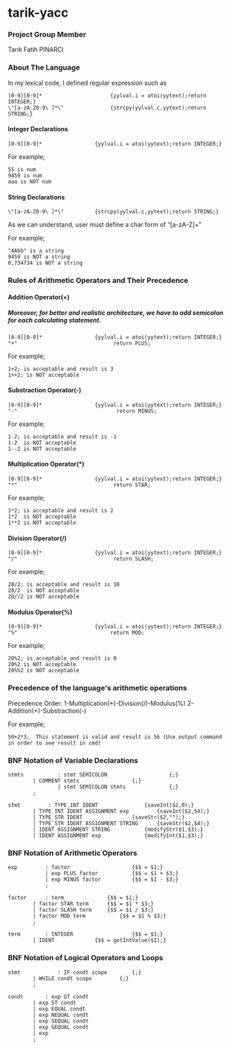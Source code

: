 # tarik-yacc

### Project Group Member
Tarık Fatih PINARCI

### About The Language

In my lexical code, I defined regular expression such as 

```
[0-9][0-9]*                	     {yylval.i = atoi(yytext);return INTEGER;}
\"[a-zA-Z0-9\ ]*\"               {strcpy(yylval.c,yytext);return STRING;}

```

#### Integer Declarations

```
[0-9][0-9]*                 {yylval.i = atoi(yytext);return INTEGER;}

```

For example;

```
55 is num
9459 is num
aaa is NOT num
```

#### String Declarations

```
\"[a-zA-Z0-9\ ]*\"          {strcpy(yylval.c,yytext);return STRING;}
```

As we can understand, user must define a char form of “[a-zA-Z]+”

For example;

```
"AAbb" is a string
9459 is NOT a string
0,734734 is NOT a string
```

### Rules of Arithmetic Operators and Their Precedence
#### Addition Operator(+)

##### Moreover, for better and realistic architecture, we have to add semicolon for each calculating statement.

```
[0-9][0-9]*                 {yylval.i = atoi(yytext);return INTEGER;}
"+"                               return PLUS;
```

For example;

```
1+2; is acceptable and result is 3
1++2; is NOT acceptable
```

#### Substraction Operator(-)
```
[0-9][0-9]*                 {yylval.i = atoi(yytext);return INTEGER;}
"-"                                return MINUS;
```
 

For example;

```
1-2; is acceptable and result is -1
1-2  is NOT acceptable
1--2 is NOT acceptable
```

#### Multiplication Operator(*)

```
[0-9][0-9]*                 {yylval.i = atoi(yytext);return INTEGER;}
"*"                               return STAR;
```

For example;

```
1*2; is acceptable and result is 2
1*2  is NOT acceptable
1**2 is NOT acceptable
```

#### Division Operator(/)

```
[0-9][0-9]*                 {yylval.i = atoi(yytext);return INTEGER;}
"/"                               return SLASH;
```

For example;

```
20/2; is acceptable and result is 10
20/2  is NOT acceptable
20//2 is NOT acceptable
```

#### Modulus Operator(%)

```
[0-9][0-9]*                 {yylval.i = atoi(yytext);return INTEGER;}
"%"                              return MOD;
```

For example;

```
20%2; is acceptable and result is 0
20%2 is NOT acceptable
20%%2 is NOT acceptable
```

### Precedence of the language's arithmetic operations

Precedence Order:
1-Multiplication(*)-Division(/)-Modulus(%)
2-Addition(+)-Substraction(-)

For example;

```
50+2*3;  This statement is valid and result is 56 (Use output command in order to see result in cmd)
```


### BNF Notation of Variable Declarations

```
stmts   		: stmt SEMICOLON            		{;}
		| COMMENT stmts					{;}
        		| stmt SEMICOLON stmts	     		{;}
		;

stmt   		 : TYPE_INT IDENT				{saveInt($2,0);}
		| TYPE_INT IDENT ASSIGNMENT exp			{saveInt($2,$4);}
		| TYPE_STR IDENT			   	{saveStr($2,"");}
		| TYPE_STR IDENT ASSIGNMENT STRING		{saveStr($2,$4);}
		| IDENT ASSIGNMENT STRING			{modifyStr($1,$3);}
		| IDENT ASSIGNMENT exp				{modifyInt($1,$3);}

```

### BNF Notation of Arithmetic Operators

```
exp    		: factor                    {$$ = $1;}
       		| exp PLUS factor           {$$ = $1 + $3;}
       		| exp MINUS factor          {$$ = $1 - $3;}
       		;

factor		: term			    {$$ = $1;}
		| factor STAR term	    {$$ = $1 * $3;}
		| factor SLASH term	    {$$ = $1 / $3;}
		| factor MOD term           {$$ = $1 % $3;}
		;

term   		: INTEGER                   {$$ = $1;}
		| IDENT			    {$$ = getIntValue($1);}

```

### BNF Notation of Logical Operators and Loops 

```
stmt    		: IF condt scope		{;}	
		| WHILE condt scope			{;}
		;

condt		: exp GT condt						
		| exp ST condt 						
		| exp EQUAL condt					
		| exp NEQUAL condt					
		| exp SEQUAL condt					
		| exp GEQUAL condt					
		| exp								
		;

```


